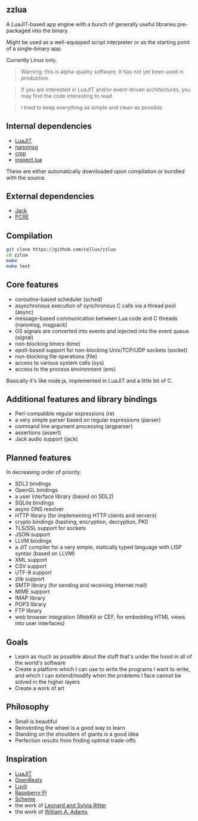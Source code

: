 ## zzlua

A LuaJIT-based app engine with a bunch of generally useful libraries pre-packaged into the binary.

Might be used as a well-equipped script interpreter or as the starting point of a single-binary app.

Currently Linux only.

> Warning: this is alpha-quality software. It has not yet been used in production.

> If you are interested in LuaJIT and/or event-driven architectures, you may find the code interesting to read.

> I tried to keep everything as simple and clean as possible.

## Internal dependencies

* [LuaJIT](http://luajit.org/)
* [nanomsg](http://nanomsg.org/)
* [cmp](https://github.com/camgunz/cmp)
* [inspect.lua](https://github.com/kikito/inspect.lua)

These are either automatically downloaded upon compilation or bundled with the source.

## External dependencies

* [Jack](http://jackaudio.org/)
* [PCRE](http://www.pcre.org/)

## Compilation

```bash
git clone https://github.com/cellux/zzlua
cd zzlua
make
make test
```

## Core features

* coroutine-based scheduler (sched)
* asynchronous execution of synchronous C calls via a thread pool (async)
* message-based communication between Lua code and C threads (nanomsg, msgpack)
* OS signals are converted into events and injected into the event queue (signal)
* non-blocking timers (time)
* epoll-based support for non-blocking Unix/TCP/UDP sockets (socket)
* non-blocking file operations (file)
* access to various system calls (sys)
* access to the process environment (env)

Basically it's like node.js, implemented in LuaJIT and a little bit of C.

## Additional features and library bindings

* Perl-compatible regular expressions (re)
* a very simple parser based on regular expressions (parser)
* command line argument processing (argparser)
* assertions (assert)
* Jack audio support (jack)

## Planned features

In decreasing order of priority:

* SDL2 bindings
* OpenGL bindings
* a user interface library (based on SDL2)
* SQLite bindings
* async DNS resolver
* HTTP library (for implementing HTTP clients and servers)
* crypto bindings (hashing, encryption, decryption, PKI)
* TLS/SSL support for sockets
* JSON support
* LLVM bindings
* a JIT compiler for a very simple, statically typed language with LISP syntax (based on LLVM)
* XML support
* CSV support
* UTF-8 support
* zlib support
* SMTP library (for sending and receiving Internet mail)
* MIME support
* IMAP library
* POP3 library
* FTP library
* web browser integration (WebKit or CEF, for embedding HTML views into user interfaces)

## Goals

* Learn as much as possible about the stuff that's under the hood in all of the world's software
* Create a platform which I can use to write the programs I want to write, and which I can extend/modify when the problems I face cannot be solved in the higher layers
* Create a work of art

## Philosophy

* Small is beautiful
* Reinventing the wheel is a good way to learn
* Standing on the shoulders of giants is a good idea
* Perfection results from finding optimal trade-offs

## Inspiration

* [LuaJIT](http://luajit.org/)
* [OpenResty](http://openresty.org/)
* [Luvit](https://luvit.io/)
* [Raspberry Pi](https://www.raspberrypi.org/)
* [Scheme](http://www.schemers.org/Documents/Standards/R5RS/)
* the work of [Leonard and Sylvia Ritter](http://www.duangle.com/)
* the work of [William A. Adams](https://williamaadams.wordpress.com/)
